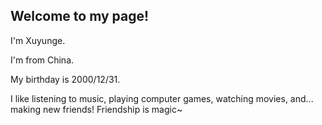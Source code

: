 ## Welcome to my page!

I'm Xuyunge.

I'm from China.

My birthday is 2000/12/31.

I like listening to music, playing computer games, watching movies, and... making new friends! Friendship is magic~
